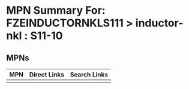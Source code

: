 



# MPN Summary For: FZEINDUCTORNKLS111 > inductor-nkl : S11-10

## MPNs
  

|MPN|Direct Links|Search Links|
| :--- | :--- | :--- |
||||
